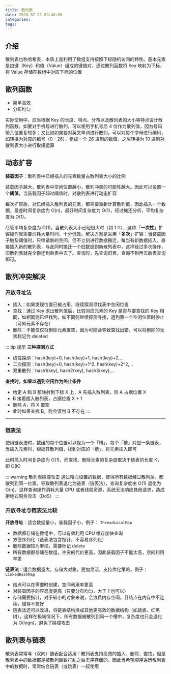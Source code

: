 ```yaml
---
title: 散列表
date: 2020-02-21 09:40:00
categories: 
tags:
---
```

## 介绍
散列表也称哈希表，本质上是利用了数组支持按照下标随机访问的特性。基本元素是由键（Key）和值（Value）组成的键值对，通过散列函数将 Key 映射为下标，将 Value 存储在数组中对应下标的位置

## 散列函数
- 简单高效
- 分布均匀

实际使用中，应当根据 Key 的长度、特点、分布以及散列表的大小等特点设计散列函数。如要对手机号进行散列，可以使用手机号后 4 位作为散列值，因为号码前几位重复较多；又比如如果要对英文单词进行散列，可以对每个字母进行编码，如转换为对应的编号（0 - 26），组成一个 26 进制的数值，之后转换为 10 进制对散列表大小进行取模运算

## 动态扩容
**装载因子**：散列表中已经插入的元素数量占散列表大小的比例

装载因子越大，散列表中空闲位置越小，散列冲突的可能性越大。因此可以设置一个**阈值**，当装载因子超过阈值时，对散列表进行动态扩容

每次扩容后，对已经插入散列表的元素，都需要重新计算散列值，因此插入一个数据，最差时间复杂度为 O(n)，最好时间复杂度为 O(1)，经过摊还分析，平均复杂度为 O(1)。

尽管平均复杂度为 O(1)，当散列表大小已经很大时（如 1 G），这种「**一次性**」扩容操作就需要消耗大量时间，十分低效。解决方案是采用「**多次**」扩容：当装载因子触及阈值时，只申请新的空间，但不立刻进行数据搬迁，每当有新数据插入，直接插入新的散列表，与此同时搬迁一个旧数据到新散列表中，这样经过多次操作，旧散列表就完全搬迁到新表中去了。查询时，先查询旧表，查询不到再去新表查询即可。

## 散列冲突解决
### 开放寻址法
- 插入：如果发现位置已被占用，继续探测寻找表中空闲位置
- 查找：通过 Key 求出散列值后，比较对应元素的 Key 是否与要查找的 Key 相同，如相同则已经找到，如不同则继续探测寻找，遇到第一个空闲位置时停止（可知元素不存在）
- 删除：不能仅仅将删除元素置空，因为可能会导致查找出错，可以将删除的元素标记为 deleted

::: tip 提示
**三种探测方式**
- 线性探测：hash(key)+0, hash(key)+1, hash(key)+2,...
- 二次探测：hash(key)+0, hash(key)+1^2, hash(key)+2^2,...
- 双重散列：hash1(key), hash2(key), hash3(key),...

**查找时，如果以遇到空闲作为终止条件** 
- 给定 A 和 B 都映射到下标 X 上，A 先插入散列表，则 A 占据位置 X
- B 接着插入散列表，占据位置 X + 1
- 删除 A，将 X 置空
- 此时如果查找 B，则会误判 B 不存在
:::


---
### 链表法
使用链表法时，数组的每个位置可以视为一个「槽」，每个「槽」对应一条链表，当插入元素时，根据其散列值，找到对应的「槽」，将元素插入即可

此时插入时间复杂度为 O(1)，而查找、删除元素的复杂度取决于链表的长度 K，即 O(K)

::: warning 散列表碰撞攻击
通过精心设置的数据，使得所有数据经过散列后，都散列到同一位置，导致散列表退化为链表（链表法），查询复杂度由 O(1) 退化为 O(n)，这样查询操作消耗大量 CPU 或者线程资源，系统无法响应其他请求，造成拒绝式服务攻击（DoS）
:::

### 开放寻址与链表法比较
**开放寻址**：适合数据量小，装载因子小，例子： `ThreadLocalMap`
- 数据都存储在数组中，可以有效利用 CPU 缓存加快查询
- 方便序列化（链表法包含指针，不容易序列化）
- 删除数据较为麻烦，需要标记 delete
- 所有数据都存储在数组，冲突的代价更高，因此装载因子不能太高，空间利用率差

**链表法**：适合数据量大，存储大对象，更加灵活，支持优化策略，例子： `LinkedHashMap`
- 结点可以在需要时创建，空间利用率更高
- 对装载因子的容忍度更高（只要分布均匀，大于 1 也可以）
- 存储需要指针，对于较小的对象来说，会浪费内存空间，且结点在内存中不连续，缓存不友好
- 链表法还可以改进，将链表结构换成其他更高效的数据结构（如跳表、红黑树），这样在极端情况下，所有数据被散列到同一个槽中，复杂度也只会退化为 O(logn)，避免了碰撞攻击

## 散列表与链表
散列表常常与（双向）链表配合适用：散列表支持高效的插入、删除、查找，但是散列表中的数据都是被散列函数打乱之后无序存储的，因此当希望顺序遍历散列表中的数据时，常常结合链表（或跳表）一起使用

